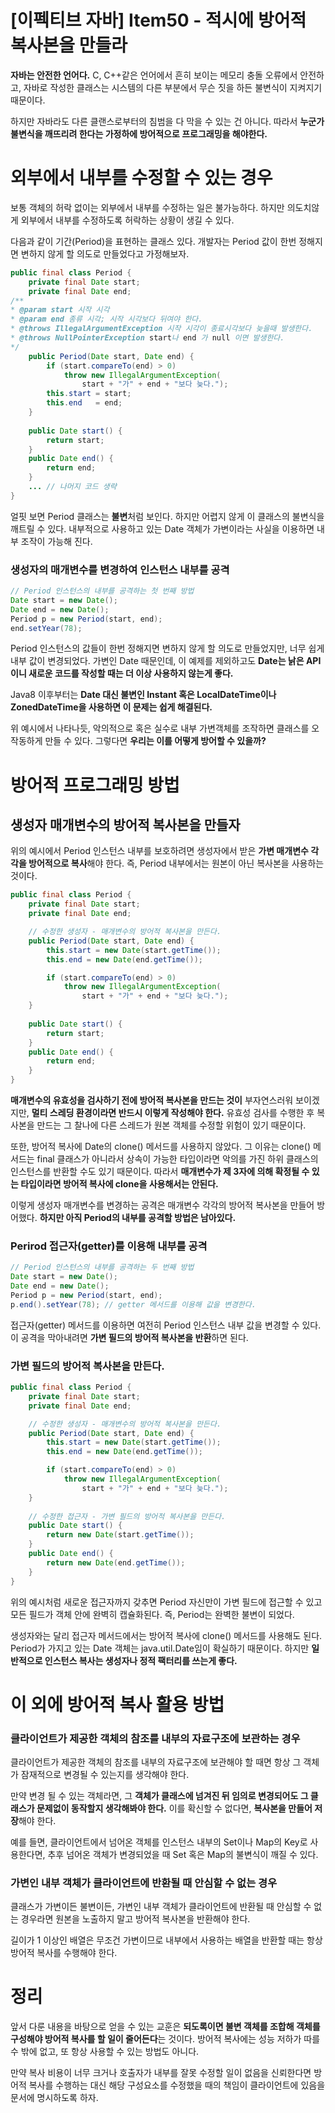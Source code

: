 # [이펙티브 자바] Item50 - 적시에 방어적 복사본을 만들라

**자바는 안전한 언어다.** C, C++같은 언어에서 흔히 보이는 메모리 충돌 오류에서 안전하고, 자바로 작성한 클래스는 시스템의 다른 부분에서 무슨 짓을 하든 불변식이 지켜지기 때문이다.

하지만 자바라도 다른 클랜스로부터의 침범을 다 막을 수 있는 건 아니다. 따라서 **누군가 불변식을 깨뜨리려 한다는 가정하에 방어적으로 프로그래밍을 해야한다.**

# 외부에서 내부를 수정할 수 있는 경우

보통 객체의 허락 없이는 외부에서 내부를 수정하는 일은 불가능하다. 하지만 의도치않게 외부에서 내부를 수정하도록 허락하는 상황이 생길 수 있다.

다음과 같이 기간(Period)을 표현하는 클래스 있다. 개발자는 Period 값이 한번 정해지면 변하지 않게 할 의도로 만들었다고 가정해보자.

```java
public final class Period {
    private final Date start;
    private final Date end;
/**
* @param start 시작 시각
* @param end 종류 시각; 시작 시각보다 뒤여야 한다.
* @throws IllegalArgumentException 시작 시각이 종료시각보다 늦을때 발생한다.
* @throws NullPointerException start나 end 가 null 이면 발생한다.
*/
    public Period(Date start, Date end) {
        if (start.compareTo(end) > 0)
            throw new IllegalArgumentException(
                start + "가" + end + "보다 늦다.");
        this.start = start;
        this.end   = end;
    }
 
    public Date start() {
        return start;
    }
    public Date end() {
        return end;
    }
    ... // 나머지 코드 생략
}
```

얼핏 보면 Period 클래스는 **불변**처럼 보인다. 하지만 어렵지 않게 이 클래스의 불변식을 깨트릴 수 있다. 내부적으로 사용하고 있는 Date 객체가 가변이라는 사실을 이용하면 내부 조작이 가능해 진다.

### 생성자의 매개변수를 변경하여 인스턴스 내부를 공격

```java
// Period 인스턴스의 내부를 공격하는 첫 번째 방법
Date start = new Date();
Date end = new Date();
Period p = new Period(start, end);
end.setYear(78);
```

Period 인스턴스의 값들이 한번 정해지면 변하지 않게 할 의도로 만들었지만, 너무 쉽게 내부 값이 변경되었다. 가변인 Date 때문인데, 이 예제를 제외하고도 **Date는 낡은 API이니 새로운 코드를 작성할 때는 더 이상 사용하지 않는게 좋다.** 

Java8 이후부터는 **Date 대신 불변인 Instant 혹은 LocalDateTime이나 ZonedDateTime을 사용하면 이 문제는 쉽게 해결된다.**

위 예시에서 나타나듯, 악의적으로 혹은 실수로 내부 가변객체를 조작하면 클래스를 오작동하게 만들 수 있다. 그렇다면 **우리는 이를 어떻게 방어할 수 있을까?**

# 방어적 프로그래밍 방법

## 생성자 매개변수의 방어적 복사본을 만들자

위의 예시에서 Period 인스턴스 내부를 보호하려면 생성자에서 받은 **가변 매개변수 각각을 방어적으로 복사**해야 한다. 즉, Period 내부에서는 원본이 아닌 복사본을 사용하는 것이다.

```java
public final class Period {
    private final Date start;
    private final Date end;

    // 수정한 생성자 - 매개변수의 방어적 복사본을 만든다.
    public Period(Date start, Date end) {
        this.start = new Date(start.getTime());
        this.end = new Date(end.getTime());

        if (start.compareTo(end) > 0)
            throw new IllegalArgumentException(
                start + "가" + end + "보다 늦다.");
    }
 
    public Date start() {
        return start;
    }
    public Date end() {
        return end;
    }
}
```

**매개변수의 유효성을 검사하기 전에 방어적 복사본을 만드는 것이** 부자연스러워 보이겠지만, **멀티 스레딩 환경이라면 반드시 이렇게 작성해야 한다.** 유효성 검사를 수행한 후 복사본을 만드는 그 찰나에 다른 스레드가 원본 객체를 수정할 위험이 있기 때문이다.

또한, 방어적 복사에 Date의 clone() 메서드를 사용하지 않았다. 그 이유는 clone() 메서드는 final 클래스가 아니라서 상속이 가능한 타입이라면 악의를 가진 하위 클래스의 인스턴스를 반환할 수도 있기 때문이다. 따라서 **매개변수가 제 3자에 의해 확정될 수 있는 타입이라면 방어적 복사에 clone을 사용해서는 안된다.**

이렇게 생성자 매개변수를 변경하는 공격은 매개변수 각각의  방어적 복사본을 만들어 방어했다. **하지만 아직 Period의 내부를 공격할 방법은 남아있다.**

### Perirod 접근자(getter)를 이용해 내부를 공격

```java
// Period 인스턴스의 내부를 공격하는 두 번째 방법
Date start = new Date();
Date end = new Date();
Period p = new Period(start, end);
p.end().setYear(78); // getter 메서드를 이용해 값을 변경한다.
```

접근자(getter) 메서드를 이용하면 여전히 Period 인스턴스 내부 값을 변경할 수 있다. 이 공격을 막아내려면 **가변 필드의 방어적 복사본을 반환**하면 된다.

### **가변 필드의 방어적 복사본을 만든다.**

```java
public final class Period {
    private final Date start;
    private final Date end;

    // 수정한 생성자 - 매개변수의 방어적 복사본을 만든다.
    public Period(Date start, Date end) {
        this.start = new Date(start.getTime());
        this.end = new Date(end.getTime());

        if (start.compareTo(end) > 0)
            throw new IllegalArgumentException(
                start + "가" + end + "보다 늦다.");
    }
 
    // 수정한 접근자 - 가변 필드의 방어적 복사본을 만든다.
    public Date start() {
        return new Date(start.getTime());
    }
    public Date end() {
        return new Date(end.getTime());
    }
}
```

위의 예시처럼 새로운 접근자까지 갖추면 Period 자신만이 가변 필드에 접근할 수 있고 모든 필드가 객체 안에 완벽히 캡슐화된다. 즉, Period는 완벽한 불변이 되었다.

생성자와는 달리 접근자 메서드에서는 방어적 복사에 clone() 메서드를 사용해도 된다. Period가 가지고 있는 Date 객체는 java.util.Date임이 확실하기 때문이다. 하지만 **일반적으로 인스턴스 복사는 생성자나 정적 팩터리를 쓰는게 좋다.**

# 이 외에 방어적 복사 활용 방법

### 클라이언트가 제공한 객체의 참조를 내부의 자료구조에 보관하는 경우

클라이언트가 제공한 객체의 참조를 내부의 자료구조에 보관해야 할 때면 항상 그 객체가 잠재적으로 변경될 수 있는지를 생각해야 한다.

만약 변경 될 수 있는 객체라면, 그 **객체가 클래스에 넘겨진 뒤 임의로 변경되어도 그 클래스가 문제없이 동작할지 생각해봐야 한다.** 이를 확신할 수 없다면, **복사본을 만들어 저장**해야 한다.

예를 들면, 클라이언트에서 넘어온 객체를 인스턴스 내부의 Set이나 Map의 Key로 사용한다면, 추후 넘어온 객체가 변경되었을 때 Set 혹은 Map의 불변식이 깨질 수 있다.

### 가변인 내부 객체가 클라이언트에 반환될 때 안심할 수 없는 경우

클래스가 가변이든 불변이든, 가변인 내부 객체가 클라이언트에 반환될 때 안심할 수 없는 경우라면 원본을 노출하지 말고 방어적 복사본을 반환해야 한다.

길이가 1 이상인 배열은 무조건 가변이므로 내부에서 사용하는 배열을 반환할 때는 항상 방어적 복사를 수행해야 한다.

# 정리

앞서 다룬 내용을 바탕으로 얻을 수 있는 교훈은 **되도록이면 불변 객체를 조합해 객체를 구성해야 방어적 복사를 할 일이 줄어든다**는 것이다. 방어적 복사에는 성능 저하가 따를 수 밖에 없고, 또 항상 사용할 수 있는 방법도 아니다. 

만약 복사 비용이 너무 크거나 호출자가 내부를 잘못 수정할 일이 없음을 신뢰한다면 방어적 복사를 수행하는 대신 해당 구성요소를 수정했을 때의 책임이 클라이언트에 있음을 문서에 명시하도록 하자.